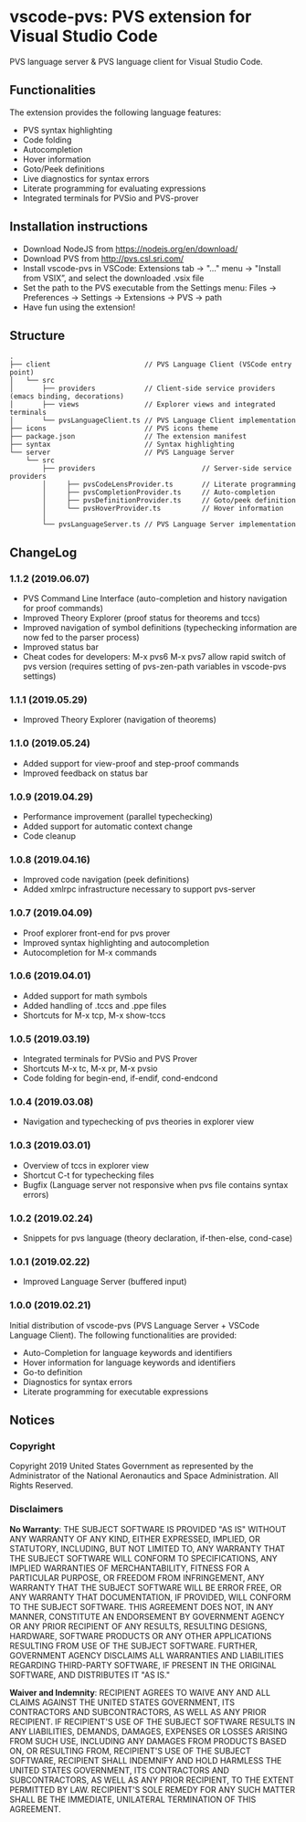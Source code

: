# vscode-pvs: PVS extension for Visual Studio Code
PVS language server & PVS language client for Visual Studio Code.


## Functionalities
The extension provides the following language features:
- PVS syntax highlighting
- Code folding
- Autocompletion
- Hover information
- Goto/Peek definitions
- Live diagnostics for syntax errors
- Literate programming for evaluating expressions
- Integrated terminals for PVSio and PVS-prover


## Installation instructions
- Download NodeJS from https://nodejs.org/en/download/
- Download PVS from http://pvs.csl.sri.com/
- Install vscode-pvs in VSCode: Extensions tab -> "..." menu -> "Install from VSIX”, and select the downloaded .vsix file
- Set the path to the PVS executable from the Settings menu: Files -> Preferences -> Settings -> Extensions -> PVS -> path
- Have fun using the extension!


## Structure
```
.
├── client                       // PVS Language Client (VSCode entry point)
│   └── src
│       ├── providers            // Client-side service providers (emacs binding, decorations)
│       ├── views                // Explorer views and integrated terminals 
│       └── pvsLanguageClient.ts // PVS Language Client implementation
├── icons                        // PVS icons theme
├── package.json                 // The extension manifest
├── syntax                       // Syntax highlighting
└── server                       // PVS Language Server
    └── src
        ├── providers                          // Server-side service providers
        │     ├── pvsCodeLensProvider.ts       // Literate programming
        │     ├── pvsCompletionProvider.ts     // Auto-completion
        │     ├── pvsDefinitionProvider.ts     // Goto/peek definition
        │     └── pvsHoverProvider.ts          // Hover information                
        │             
        └── pvsLanguageServer.ts // PVS Language Server implementation
```


## ChangeLog
### 1.1.2 (2019.06.07)
- PVS Command Line Interface (auto-completion and history navigation for proof commands)
- Improved Theory Explorer (proof status for theorems and tccs)
- Improved navigation of symbol definitions (typechecking information are now fed to the parser process)
- Improved status bar
- Cheat codes for developers: M-x pvs6 M-x pvs7 allow rapid switch of pvs version (requires setting of pvs-zen-path variables in vscode-pvs settings)

### 1.1.1 (2019.05.29)
- Improved Theory Explorer (navigation of theorems)

### 1.1.0 (2019.05.24)
- Added support for view-proof and step-proof commands
- Improved feedback on status bar

### 1.0.9 (2019.04.29)
- Performance improvement (parallel typechecking)
- Added support for automatic context change
- Code cleanup

### 1.0.8 (2019.04.16)
- Improved code navigation (peek definitions)
- Added xmlrpc infrastructure necessary to support pvs-server

### 1.0.7 (2019.04.09)
- Proof explorer front-end for pvs prover
- Improved syntax highlighting and autocompletion
- Autocompletion for M-x commands

### 1.0.6 (2019.04.01)
- Added support for math symbols
- Added handling of .tccs and .ppe files
- Shortcuts for M-x tcp, M-x show-tccs

### 1.0.5 (2019.03.19)
- Integrated terminals for PVSio and PVS Prover
- Shortcuts M-x tc, M-x pr, M-x pvsio
- Code folding for begin-end, if-endif, cond-endcond

### 1.0.4 (2019.03.08)
- Navigation and typechecking of pvs theories in explorer view

### 1.0.3 (2019.03.01)
- Overview of tccs in explorer view
- Shortcut C-t for typechecking files
- Bugfix (Language server not responsive when pvs file contains syntax errors)

### 1.0.2 (2019.02.24)
- Snippets for pvs language (theory declaration, if-then-else, cond-case)

### 1.0.1 (2019.02.22)
- Improved Language Server (buffered input)

### 1.0.0 (2019.02.21)
Initial distribution of vscode-pvs (PVS Language Server + VSCode Language Client).
The following functionalities are provided:
- Auto-Completion for language keywords and identifiers
- Hover information for language keywords and identifiers
- Go-to definition
- Diagnostics for syntax errors
- Literate programming for executable expressions

## Notices
### Copyright 
Copyright 2019 United States Government as represented by the Administrator of the National Aeronautics and Space Administration. All Rights Reserved.
 
### Disclaimers
**No Warranty**: THE SUBJECT SOFTWARE IS PROVIDED "AS IS" WITHOUT ANY
  WARRANTY OF ANY KIND, EITHER EXPRESSED, IMPLIED, OR STATUTORY,
  INCLUDING, BUT NOT LIMITED TO, ANY WARRANTY THAT THE SUBJECT SOFTWARE
  WILL CONFORM TO SPECIFICATIONS, ANY IMPLIED WARRANTIES OF
  MERCHANTABILITY, FITNESS FOR A PARTICULAR PURPOSE, OR FREEDOM FROM
  INFRINGEMENT, ANY WARRANTY THAT THE SUBJECT SOFTWARE WILL BE ERROR
  FREE, OR ANY WARRANTY THAT DOCUMENTATION, IF PROVIDED, WILL CONFORM TO
  THE SUBJECT SOFTWARE. THIS AGREEMENT DOES NOT, IN ANY MANNER,
  CONSTITUTE AN ENDORSEMENT BY GOVERNMENT AGENCY OR ANY PRIOR RECIPIENT
  OF ANY RESULTS, RESULTING DESIGNS, HARDWARE, SOFTWARE PRODUCTS OR ANY
  OTHER APPLICATIONS RESULTING FROM USE OF THE SUBJECT SOFTWARE.
  FURTHER, GOVERNMENT AGENCY DISCLAIMS ALL WARRANTIES AND LIABILITIES
  REGARDING THIRD-PARTY SOFTWARE, IF PRESENT IN THE ORIGINAL SOFTWARE,
  AND DISTRIBUTES IT "AS IS."
 
**Waiver and Indemnity**: RECIPIENT AGREES TO WAIVE ANY AND ALL CLAIMS
  AGAINST THE UNITED STATES GOVERNMENT, ITS CONTRACTORS AND
  SUBCONTRACTORS, AS WELL AS ANY PRIOR RECIPIENT.  IF RECIPIENT'S USE OF
  THE SUBJECT SOFTWARE RESULTS IN ANY LIABILITIES, DEMANDS, DAMAGES,
  EXPENSES OR LOSSES ARISING FROM SUCH USE, INCLUDING ANY DAMAGES FROM
  PRODUCTS BASED ON, OR RESULTING FROM, RECIPIENT'S USE OF THE SUBJECT
  SOFTWARE, RECIPIENT SHALL INDEMNIFY AND HOLD HARMLESS THE UNITED
  STATES GOVERNMENT, ITS CONTRACTORS AND SUBCONTRACTORS, AS WELL AS ANY
  PRIOR RECIPIENT, TO THE EXTENT PERMITTED BY LAW.  RECIPIENT'S SOLE
  REMEDY FOR ANY SUCH MATTER SHALL BE THE IMMEDIATE, UNILATERAL
  TERMINATION OF THIS AGREEMENT.

